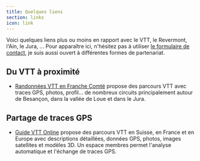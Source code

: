 ```yaml
---
title: Quelques liens
section: links
icon: link
---
```


Voici quelques liens plus ou moins en rapport avec le VTT, le Revermont, l'Ain,
le Jura, ... Pour apparaître ici, n'hésitez pas à utiliser [le formulaire de
contact](/contact/), je suis aussi ouvert à différentes formes de partenariat.

## Du VTT à proximité

* [Randonnées VTT en Franche Comté](http://www.randonnee-vtt.fr/) propose des
  parcours VTT avec traces GPS, photos, profil... de nombreux circuits
  principalement autour de Besançon, dans la vallée de Loue et dans le Jura.

## Partage de traces GPS

* [Guide VTT Online](http://www.guidevtt.com/) propose des parcours VTT en Suisse, en France
  et en Europe avec descriptions détaillées, données GPS, photos, images
  satellites et modèles 3D. Un espace membres permet l'analyse automatique et
  l'échange de traces GPS.
